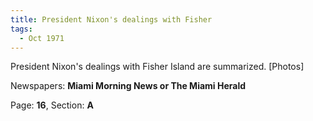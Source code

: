 ```yaml
---  
title: President Nixon's dealings with Fisher  
tags:  
  - Oct 1971  
---  
```

  
President Nixon's dealings with Fisher Island are summarized. [Photos]  
  
Newspapers: **Miami Morning News or The Miami Herald**  
  
Page: **16**, Section: **A** 
